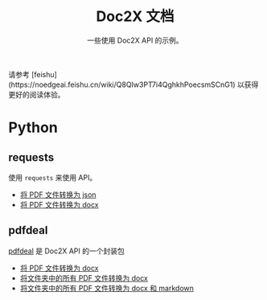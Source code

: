 
<div align="center">

# Doc2X 文档

一些使用 Doc2X API 的示例。

</div>

</br>
</br>
请参考 [feishu](https://noedgeai.feishu.cn/wiki/Q8QIw3PT7i4QghkhPoecsmSCnG1) 以获得更好的阅读体验。

# Python

## requests
使用 `requests` 来使用 API。
- [将 PDF 文件转换为 json](Python/requests/pdf.py)
- [将 PDF 文件转换为 docx](Python/requests/pdf2file.py)

## pdfdeal

[pdfdeal](https://github.com/Menghuan1918/pdfdeal) 是 Doc2X API 的一个封装包
- [将 PDF 文件转换为 docx](Python/pdfdeal/convert_single_pdf.py)
- [将文件夹中的所有 PDF 文件转换为 docx](Python/pdfdeal/convert_folder_pdfs.py)
- [将文件夹中的所有 PDF 文件转换为 docx 和 markdown](Python/pdfdeal/convert_pdfs_multiple_types.py)
